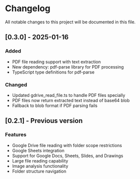 # Changelog

All notable changes to this project will be documented in this file.

## [0.3.0] - 2025-01-16

### Added
- PDF file reading support with text extraction
- New dependency: pdf-parse library for PDF processing
- TypeScript type definitions for pdf-parse

### Changed
- Updated gdrive_read_file.ts to handle PDF files specially
- PDF files now return extracted text instead of base64 blob
- Fallback to blob format if PDF parsing fails

## [0.2.1] - Previous version

### Features
- Google Drive file reading with folder scope restrictions
- Google Sheets integration
- Support for Google Docs, Sheets, Slides, and Drawings
- Large file reading capability
- Image analysis functionality
- Folder structure navigation